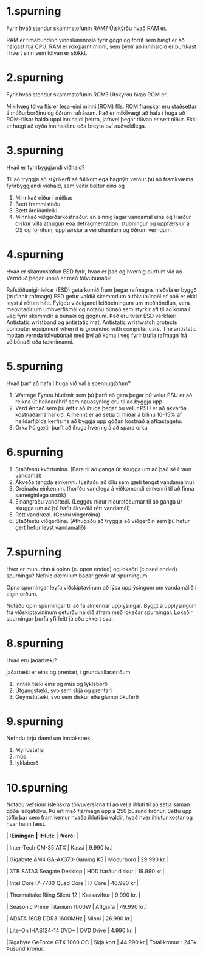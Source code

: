 # 1.spurning

Fyrir hvað stendur skammstöfunin RAM? Útskýrðu hvað RAM er.

RAM er tímabundinn vinnsluminnsla fyrir gögn og forrit sem hægt er að nálgast hjá CPU.
RAM er rokgjarnt minni, sem þýðir að innihaldið er þurrkast í hvert sinn sem tölvan er slökkt.

# 2.spurning 

Fyrir hvað stendur skammstöfunin ROM? Útskýrðu hvað ROM er.

Mikilvæg tölva flís er lesa-eini minni (ROM) flís.
ROM franskar eru staðsettar á móðurborðinu og öðrum rafrásum. Það er mikilvægt að hafa í huga að ROM-flísar halda uppi innihaldi þeirra, jafnvel þegar tölvan er sett niður. Ekki er hægt að eyða innihaldinu eða breyta því auðveldlega.

# 3.spurning

Hvað er fyrirbyggjandi viðhald?

Til að tryggja að stýrikerfi sé fullkomlega hagnýtt verður þú að framkvæma fyrirbyggjandi viðhald, sem veitir bætur eins og
1. Minnkað niður í miðbæ
2. Bætt frammistöðu
3. Bætt áreiðanleiki
4. Minnkað viðgerðarkostnaður.
en einnig lagar vandamál eins og
Harður diskur villa athugun eða defragmentation, stuðningur og uppfærslur á OS og forritum, uppfærslur á veiruhamlum og öðrum verndum

# 4.spurning 

Hvað er skammstöfun ESD fyrir, hvað er það og hvernig þurfum við að
Vernduð þegar unnið er með tölvubúnaði?

Rafstöðueiginleikar (ESD) geta komið fram þegar rafmagns hleðsla er byggð (truflanir rafmagn)
ESD getur valdið skemmdum á tölvubúnaði ef það er ekki leyst á réttan hátt. Fylgdu viðeigandi leiðbeiningum um meðhöndlun, vera meðvitaðir um umhverfismál og notaðu búnað sem styrkir afl til að koma í veg fyrir skemmdir á búnaði og gögnum.
Það eru tvær ESD verkfæri: Antistatic wristband og antistatic mat. Antistatic wristwatch protects computer equipment when it is grounded with computer cars. The antistatic mottan vernda tölvubúnað með því að koma í veg fyrir trufla rafmagn frá vélbúnaði eða tæknimanni.

# 5.spurning

Hvað þarf að hafa í huga við val á spennugjöfum?

1. Wattage
Fyrstu hlutirnir sem þú þarft að gera þegar þú velur PSU er að reikna út heildaráhrif sem nauðsynleg eru til að byggja upp.
2. Verd
Annað sem þú ættir að íhuga þegar þú velur PSU er að ákvarða kostnaðarhámarkið. Almennt er að setja til hliðar á bilinu 10-15% af heildarfjölda kerfisins að byggja upp góðan kostnað á afkastagetu.
3. Orka
Þú gætir þurft að íhuga hvernig á að spara orku

# 6.spurning

1. Staðfestu kvörtunina. (Bara til að ganga úr skugga um að það sé í raun vandamál)
2. Ákveða tengda einkenni. (Leitaðu að öllu sem gæti tengst vandamálinu)
3. Greinaðu einkennin. (horfðu vandlega á viðkomandi einkenni til að finna sameiginlega orsök)
4. Einangraðu vandræði. (Leggðu niður niðurstöðurnar til að ganga úr skugga um að þú hafir ákveðið rétt vandamál)
5. Rétt vandræði. (Gerðu viðgerðina)
6. Staðfestu viðgerðina. (Athugaðu að tryggja að viðgerðin sem þú hefur gert hefur leyst vandamálið)

# 7.spurning

Hver er munurinn á opinn (e. open ended) og lokaðri (closed ended) spurningu?
Nefnið dæmi um báðar gerðir af spurningum.

Opna spurningar leyfa viðskiptavinum að lýsa upplýsingum um vandamálið í eigin orðum.

Notaðu opin spurningar til að fá almennar upplýsingar.
Byggt á upplýsingum frá viðskiptavininum geturðu haldið áfram með lokaðar spurningar. Lokaðir spurningar þurfa yfirleitt já eða ekkert svar.


# 8.spurning

Hvað eru jaðartæki?

jaðartæki er eins og prentari, í grundvallaratriðum
1. Inntak tæki eins og mús og lyklaborð
2. Útgangstæki, svo sem skjá og prentari
3. Geymslutæki, svo sem diskur eða glampi ökuferð

# 9.spurning 

Nefndu þrjú dæmi um inntakstæki.

1. Myndatafla
2. mús
3. lyklaborð

# 10.spurning

Notaðu vefsíður íslenskra tölvuverslana til að velja íhluti til að setja saman góða
leikjatölvu. Þú ert með fjármagn upp á 250 þúsund krónur. Settu upp töflu þar sem
fram kemur hvaða íhluti þú valdir, hvað hver íhlutur kostar og hvar hann fæst.

| **:Einingar:                    |  :Hluti:            | :Verð:**  |

| Inter-Tech CM-35 ATX            | Kassi               | 9.990  kr.|

| Gigabyte AM4 GA-AX370-Gaming K5 | Móðurborð           | 29.990 kr.|

| 3TB SATA3 Seagate Desktop       | HDD harður diskur   | 19.990 kr.|

| Intel Core I7-7700 Quad Core    | I7 Core             | 46.990 kr.|

| Thermaltake Riing Silent 12     | Kassaviftur         | 9.990 kr. |

| Seasonic Prime Titanium 1000W   | Aflgjafa            | 49.990 kr.| 

| ADATA 16GB DDR3 1600MHz         | Minni               | 26.990 kr.|

| Lite-On IHAS124-14 DVD+         | DVD Drive           | 4.990 kr. |

|Gigabyte GeForce GTX 1060 OC     | Skjá kort           | 44.990 kr.|
 Total kronur : 243k Þusund kronur.